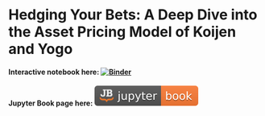 # Hedging Your Bets: A Deep Dive into the Asset Pricing Model of Koijen and Yogo

#### Interactive notebook here: [![Binder](https://mybinder.org/badge_logo.svg)](https://mybinder.org/v2/gh/JuanMRinaldi/HYB_DemandSystem/main)

#### Jupyter Book page here: [![JB](https://github.com/executablebooks/jupyter-book/raw/master/docs/images/badge.svg)](https://mybinder.org/v2/gh/JuanMRinaldi/HYB_DemandSystem/main)
